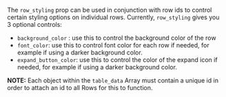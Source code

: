 The `row_styling` prop can be used in conjunction with row ids to control certain styling options on individual rows. Currently, `row_styling` gives you 3 optional controls:

- `background_color` : use this to control the background color of the row
- `font_color`: use this to control font color for each row if needed, for example if using a darker background color.
- `expand_button_color`: use this to control the color of the expand icon if needed, for example if using a darker background color.

**NOTE:** Each object within the `table_data` Array must contain a unique id in order to attach an id to all Rows for this to function.
